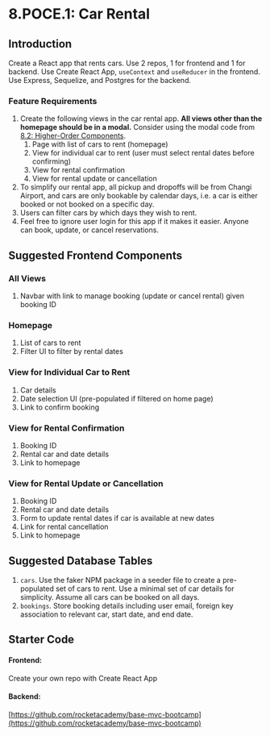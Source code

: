 # 8.POCE.1: Car Rental

## Introduction

Create a React app that rents cars. Use 2 repos, 1 for frontend and 1 for backend. Use Create React App, `useContext` and `useReducer` in the frontend. Use Express, Sequelize, and Postgres for the backend.

### Feature Requirements

1. Create the following views in the car rental app. **All views other than the homepage should be in a modal.** Consider using the modal code from [8.2: Higher-Order Components](../8.3-higher-order-components.md).
   1. Page with list of cars to rent \(homepage\)
   2. View for individual car to rent \(user must select rental dates before confirming\)
   3. View for rental confirmation
   4. View for rental update or cancellation
2. To simplify our rental app, all pickup and dropoffs will be from Changi Airport, and cars are only bookable by calendar days, i.e. a car is either booked or not booked on a specific day.
3. Users can filter cars by which days they wish to rent.
4. Feel free to ignore user login for this app if it makes it easier. Anyone can book, update, or cancel reservations.

## Suggested Frontend Components

### All Views

1. Navbar with link to manage booking \(update or cancel rental\) given booking ID

### Homepage

1. List of cars to rent
2. Filter UI to filter by rental dates

### View for Individual Car to Rent

1. Car details
2. Date selection UI \(pre-populated if filtered on home page\)
3. Link to confirm booking

### View for Rental Confirmation

1. Booking ID
2. Rental car and date details
3. Link to homepage

### View for Rental Update or Cancellation

1. Booking ID
2. Rental car and date details
3. Form to update rental dates if car is available at new dates
4. Link for rental cancellation
5. Link to homepage

## Suggested Database Tables

1. `cars`. Use the faker NPM package in a seeder file to create a pre-populated set of cars to rent. Use a minimal set of car details for simplicity. Assume all cars can be booked on all days.
2. `bookings`. Store booking details including user email, foreign key association to relevant car, start date, and end date.

## Starter Code

#### Frontend:

Create your own repo with Create React App

#### Backend:

[https://github.com/rocketacademy/base-mvc-bootcamp](https://github.com/rocketacademy/base-mvc-bootcamp)

